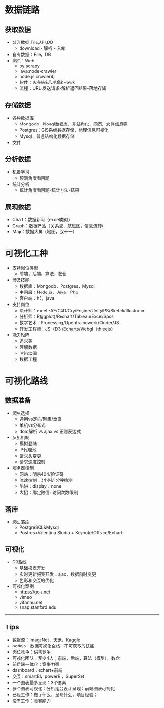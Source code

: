 # 数据链路
## 获取数据
+	公开数据:File,API,DB
	+	download - 解析 - 入库
+	自有数据：File，DB
+	爬虫：Web
	+	py:scrapy
	+	java:node-crawler
	+	node.js:crawler4j
	+	软件：火车头&八爪鱼&Hawk
	+	流程：URL-发送请求-解析返回结果-落地存储
## 存储数据
+	各种数据库
	+	Mongodb：Nosql数据库，非结构化，网页，文件信息等
	+	Postgres：GIS系统数据存储，地理信息可视化
	+	Mysql：普通结构化数据存储
+	文件
## 分析数据
+	机器学习
	+	预测角度看问题
+	统计分析
	+	统计角度看问题-统计方法-结果
## 展现数据
+	Chart：数据新闻（excel类似）
+	Graph：数据产品（关系型，航班图，信息流转）
+	Map：数据大屏（地图，双十一）
# 可视化工种
+	支持岗位类型
	+ 前端，后端，算法，数仓
+	涉及技能
	+	数据库：Mongodb，Postgres，Mysql
	+	中间层：Node.js，Java，Php
	+	客户端：h5，java
+	支持岗位
	+	设计师：excel -AE/C4D/Cry/Engine/Unity/PS/Sketch/Illustrator
	+	分析师：R(ggplot)/Rechart/Tableau/Excel/Spss
	+	数字艺术：Processing/Openframework/Cinder/JS
	+	开发工程师：JS（D3)/Echarts/Webgl（threejs）
+	能力矩阵
	+	追求美
	+	理解数据
	+	渲染绘图
	+	数据工程	
# 可视化路线
## 数据准备
+	爬虫选择
	+	通用vs定向/聚集/垂直
	+	单机vs分布式
	+	dom解析 vs ajax vs 正则表达式
+	反扒机制
	+	模拟登陆
	+	IP代理池
	+	请求头变更
	+	请求速度控制
+	服务器控制
	+	网站：明杀404/验证码
	+	流速控制：3小时/1分钟检测
	+	陷阱：display：none
	+	大招：绑定微信+访问次数限制
## 落库
+	爬虫落库
	+	PostgreSQL&Mysql
	+	Postres+Valentina Studio + Keynote/Offsice/Echart
## 可视化
+	D3路线
	+	基础报表开发
	+	实时更新报表开发：ajax，数据随时变更
	+	色彩和交互的优化
+	可视化案例
	+	https://gojs.net
	+	vimeo
	+	yifanhu.net
	+	snap.stanford.edu
	
----------

## Tips
+	数据源：ImageNet，天池，Kaggle
+	nodejs：数据可视化全栈：不可获取的技能
+	岗位竞争：供需竞争
+	可视化团队：至少4人；前端，后端，算法（模型），数仓
+	前后端一体化：竞争力强
+	dashboard：echart+前端
+	交互：smartBI，powerBI，SuperSet
+	一个图表最多呈现：3个要素
+	多个图表可视化：分析组合设计呈现：前端图表可视化
+	已经工作：做了什么，呈现什么，项目经验；
+	没有工作：竞赛能力